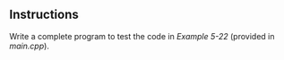 ## Instructions
Write a complete program to test the code in *Example 5-22* (provided in *main.cpp*).


